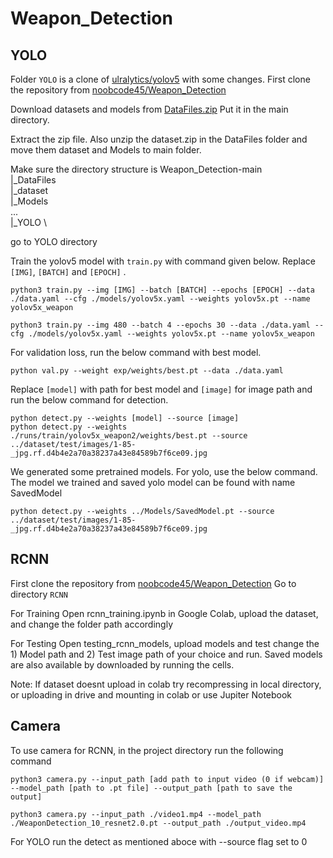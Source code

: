 # Weapon_Detection

## YOLO
Folder `YOLO` is a clone of [ulralytics/yolov5](https://github.com/ultralytics/yolov5.git) with some changes.
First clone the repository from [noobcode45/Weapon_Detection](https://github.com/noobcoder45/Weapon_Detection.git)

Download datasets and models from [DataFiles.zip](https://drive.google.com/drive/folders/1U7CdoC5UQ9QmmMAO34Fh85uKQ2s1O4a2?usp=sharing)
Put it in the main directory.

Extract the zip file. Also unzip the dataset.zip in the DataFiles folder and move them dataset and Models to main folder.

Make sure the directory structure is
Weapon_Detection-main  
|_DataFiles \
|_dataset \
|_Models \
    ... \
|_YOLO \

go to YOLO directory

Train the yolov5 model with `train.py` with command given below. Replace `[IMG]`, `[BATCH]` and `[EPOCH]` .
```
python3 train.py --img [IMG] --batch [BATCH] --epochs [EPOCH] --data ./data.yaml --cfg ./models/yolov5x.yaml --weights yolov5x.pt --name yolov5x_weapon
```
```
python3 train.py --img 480 --batch 4 --epochs 30 --data ./data.yaml --cfg ./models/yolov5x.yaml --weights yolov5x.pt --name yolov5x_weapon
```

For validation loss, run the below command with best model.
```
python val.py --weight exp/weights/best.pt --data ./data.yaml
```

Replace `[model]` with path for best model and `[image]` for image path and run the below command for detection.
```
python detect.py --weights [model] --source [image]
python detect.py --weights ./runs/train/yolov5x_weapon2/weights/best.pt --source ../dataset/test/images/1-85-_jpg.rf.d4b4e2a70a38237a43e84589b7f6ce09.jpg
```
We generated some pretrained models. For yolo, use the below command. The model we trained and saved yolo model can be found with name SavedModel
```
python detect.py --weights ../Models/SavedModel.pt --source ../dataset/test/images/1-85-_jpg.rf.d4b4e2a70a38237a43e84589b7f6ce09.jpg
```

## RCNN
First clone the repository from [noobcode45/Weapon_Detection](https://github.com/noobcoder45/Weapon_Detection.git)
Go to directory `RCNN`

For Training 
Open rcnn_training.ipynb in Google Colab, upload the dataset, and change the folder path accordingly

For Testing
Open testing_rcnn_models, upload models and test change the 1) Model path and 2) Test image path of your choice and run.
Saved models are also available by downloaded by running the cells.

Note: If dataset doesnt upload in colab try recompressing in local directory, or uploading in drive and mounting in colab or use Jupiter Notebook

## Camera
To use camera for RCNN, in the project directory run the following command
```
python3 camera.py --input_path [add path to input video (0 if webcam)] --model_path [path to .pt file] --output_path [path to save the output]
```
```
python3 camera.py --input_path ./video1.mp4 --model_path ./WeaponDetection_10_resnet2.0.pt --output_path ./output_video.mp4
```
For YOLO run the detect as mentioned aboce with --source flag set to 0


